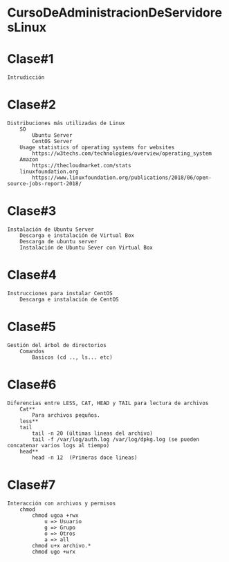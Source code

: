 # CursoDeAdministracionDeServidoresLinux
# Clase#1
    Intrudicción
# Clase#2
    Distribuciones más utilizadas de Linux
        SO
            Ubuntu Server
            CentOS Server
        Usage statistics of operating systems for websites
            https://w3techs.com/technologies/overview/operating_system  
        Amazon
            https://thecloudmarket.com/stats
        linuxfoundation.org
            https://www.linuxfoundation.org/publications/2018/06/open-source-jobs-report-2018/
# Clase#3
    Instalación de Ubuntu Server
        Descarga e instalación de Virtual Box
        Descarga de ubuntu server
        Instalación de Ubuntu Sever con Virtual Box
# Clase#4
    Instrucciones para instalar CentOS
        Descarga e instalación de CentOS
# Clase#5
    Gestión del árbol de directorios
        Comandos
            Basicos (cd .., ls... etc)
# Clase#6
    Diferencias entre LESS, CAT, HEAD y TAIL para lectura de archivos
        Cat**
            Para archivos pequños.
        less**
        tail
            tail -n 20 (últimas lineas del archivo)
            tail -f /var/log/auth.log /var/log/dpkg.log (se pueden concatenar varios logs al tiempo)
        head**
            head -n 12  (Primeras doce lineas)
# Clase#7
    Interacción con archivos y permisos
        chmod
            chmod ugoa +rwx
                u => Usuario
                g => Grupo
                o => Otros
                a => all
            chmod u+x archivo.*
            chmod ugo +wrx
